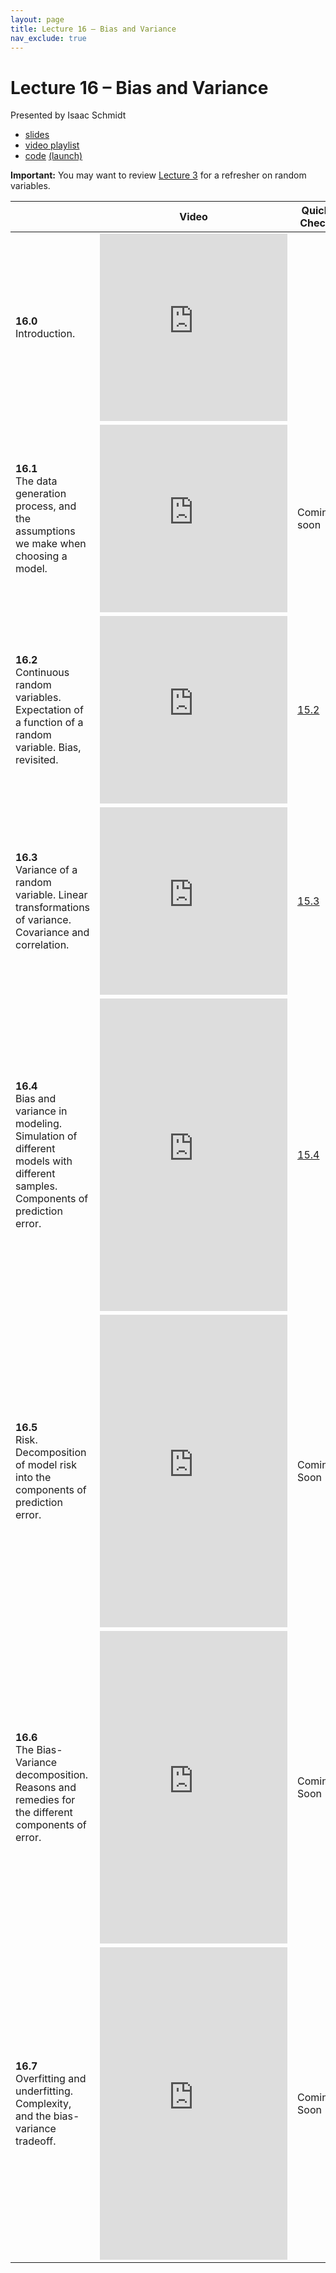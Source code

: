 ```yaml
---
layout: page
title: Lecture 16 – Bias and Variance
nav_exclude: true
---
```


# Lecture 16 – Bias and Variance

Presented by Isaac Schmidt

- [slides](https://docs.google.com/presentation/d/1dfaN_KUse81tk7TrUs0rfaNYaqAarAu7Vc_GoEblECc/edit?usp=sharing)
- [video playlist](https://www.youtube.com/playlist?list=PLQCcNQgUcDfp7DQjQ8t6OwKEGOoa4SD3L)
- [code](https://github.com/DS-100/su21/blob/main/lec/lec16/lec16.ipynb) [(launch)](https://data100.datahub.berkeley.edu/hub/user-redirect/git-sync?repo=https://github.com/DS-100/su21&subPath=lec/lec16/)

**Important:** You may want to review [Lecture 3](../lec03) for a refresher on random variables.


<table>
<colgroup>
<col style="width: 25%" />
<col style="width: 25%" />
<col style="width: 25%" />
</colgroup>
<thead>
<tr class="header">
<th></th>
<th>Video</th>
<th>Quick Check</th>
</tr>
</thead>
<tbody>
<tr>
<td><strong>16.0</strong> <br> Introduction. </td>
<td><iframe width="300" height="300" height src="https://youtube.com/embed/8n3j0SGT-C0" frameborder="0" allow="accelerometer; autoplay; encrypted-media; gyroscope; picture-in-picture" allowfullscreen></iframe></td>
<td></td>
</tr>
<tr>
<td><strong>16.1</strong> <br> The data generation process, and the assumptions we make when choosing a model. </td>
<td><iframe width="300" height="300" height src="https://youtube.com/embed/WsuJEiH66_Q" frameborder="0" allow="accelerometer; autoplay; encrypted-media; gyroscope; picture-in-picture" allowfullscreen></iframe></td>
<td>Coming soon</td>
</tr>
<tr>
<td><strong>16.2</strong> <br> Continuous random variables. Expectation of a function of a random variable. Bias, revisited. </td>
<td><iframe width="300" height="300" height src="https://youtube.com/embed/uQ1qNu7eTyg" frameborder="0" allow="accelerometer; autoplay; encrypted-media; gyroscope; picture-in-picture" allowfullscreen></iframe></td>
<td><a href="https://docs.google.com/forms/d/e/1FAIpQLSeU8a1bVqVtvu82Opw4n3dNlvLpP5JPx6gy6JH1tPFHCAFCJg/viewform" target="\_blank">15.2</a></td>
</tr>
<tr>
<td><strong>16.3</strong> <br>Variance of a random variable. Linear transformations of variance. Covariance and correlation.</td>
<td><iframe width="300" height="300" height src="https://youtube.com/embed/vw1i7D2oXpg" frameborder="0" allow="accelerometer; autoplay; encrypted-media; gyroscope; picture-in-picture" allowfullscreen></iframe></td>
<td><a href="https://docs.google.com/forms/d/e/1FAIpQLSewQ5vHKA30nkeESdbiCKISmafTtOCurxw1fmpNvd0a3jCi5A/viewform" target="\_blank">15.3</a></td>
</tr>
<tr>
<td><strong>16.4</strong> <br>Bias and variance in modeling. Simulation of different models with different samples. Components of prediction error.</td>
<td><iframe width="300" height="500" height src="https://youtube.com/embed/E7vYtvVv6YQ" frameborder="0" allow="accelerometer; autoplay; encrypted-media; gyroscope; picture-in-picture" allowfullscreen></iframe></td>
<td><a href="https://docs.google.com/forms/d/e/1FAIpQLSesORFx-WhNSODExsb5k_32E0AOYEVqxiOcrarQjyKE75Xyrg/viewform" target="\_blank">15.4</a></td>
</tr>
<tr>
<td><strong>16.5</strong> <br>Risk. Decomposition of model risk into the components of prediction error.</td>
<td><iframe width="300" height="500" height src="https://youtube.com/embed/5FqjaTahR8A" frameborder="0" allow="accelerometer; autoplay; encrypted-media; gyroscope; picture-in-picture" allowfullscreen></iframe></td>
<td>Coming Soon</td>
</tr>
<tr>
<td><strong>16.6</strong> <br>The Bias-Variance decomposition. Reasons and remedies for the different components of error.</td>
<td><iframe width="300" height="500" height src="https://youtube.com/embed/oJ2rRX77hMg" frameborder="0" allow="accelerometer; autoplay; encrypted-media; gyroscope; picture-in-picture" allowfullscreen></iframe></td>
<td>Coming Soon</td>
</tr>
<tr>
<td><strong>16.7</strong> <br>Overfitting and underfitting. Complexity, and the bias-variance tradeoff.</td>
<td><iframe width="300" height="500" height src="https://youtube.com/embed/BplXyWCzEmI" frameborder="0" allow="accelerometer; autoplay; encrypted-media; gyroscope; picture-in-picture" allowfullscreen></iframe></td>
<td>Coming Soon</td>
</tr>
